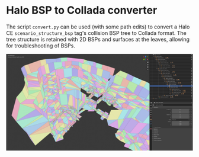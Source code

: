 # Halo BSP to Collada converter
The script `convert.py` can be used (with some path edits) to convert a Halo CE `scenario_structure_bsp` tag's collision BSP tree to Collada format. The tree structure is retained with 2D BSPs and surfaces at the leaves, allowing for troubleshooting of BSPs.

![](bsp-debug.jpg)
